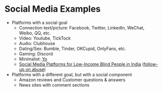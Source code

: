 # Social Media Examples
- Platforms with a social goal
  - Connection text/picture: Facebook, Twitter, LinkedIn, WeChat, Weibo, QQ, etc.
  - Video: Youtube, TickTock
  - Audio: Clubhouse
  - Dating/Sex: Bumble, Tinder, OKCupid, OnlyFans, etc.
  - Gaming: Discord
  - Minimalist: [Yo](https://en.wikipedia.org/wiki/Yo_(app))
  - [Social Media Platforms for Low-Income Blind People in India](https://www.adityavashistha.com/uploads/2/0/8/0/20800650/vism_assets_2015.pdf) ([follow-up on abuse](https://www.adityavashistha.com/uploads/2/0/8/0/20800650/threats_chi_2019.pdf))
- Platforms with a different goal, but with a social component
  - Amazon reviews and Customer questions & answers
  - News sites with comment sections
